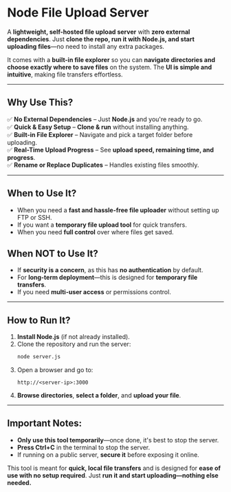 # **Node File Upload Server**  

A **lightweight, self-hosted file upload server** with **zero external dependencies**. Just **clone the repo, run it with Node.js, and start uploading files**—no need to install any extra packages.  

It comes with a **built-in file explorer** so you can **navigate directories and choose exactly where to save files** on the system. The **UI is simple and intuitive**, making file transfers effortless.  

---

## **Why Use This?**  
✅ **No External Dependencies** – Just **Node.js** and you're ready to go.  
✅ **Quick & Easy Setup** – **Clone & run** without installing anything.  
✅ **Built-in File Explorer** – Navigate and pick a target folder before uploading.  
✅ **Real-Time Upload Progress** – See **upload speed, remaining time, and progress**.  
✅ **Rename or Replace Duplicates** – Handles existing files smoothly.  

---

## **When to Use It?**  
- When you need a **fast and hassle-free file uploader** without setting up FTP or SSH.  
- If you want a **temporary file upload tool** for quick transfers.  
- When you need **full control** over where files get saved.  

## **When NOT to Use It?**  
- If **security is a concern**, as this has **no authentication** by default.  
- For **long-term deployment**—this is designed for **temporary file transfers**.  
- If you need **multi-user access** or permissions control.  

---

## **How to Run It?**  
1. **Install Node.js** (if not already installed).  
2. Clone the repository and run the server:  
   ```sh
   node server.js
   ```  
3. Open a browser and go to:  
   ```
   http://<server-ip>:3000
   ```  
4. **Browse directories**, **select a folder**, and **upload your file**.  

---

## **Important Notes:**  
- **Only use this tool temporarily**—once done, it's best to stop the server.  
- **Press Ctrl+C** in the terminal to stop the server.  
- If running on a public server, **secure it** before exposing it online.  

This tool is meant for **quick, local file transfers** and is designed for **ease of use with no setup required**. Just **run it and start uploading—nothing else needed.**